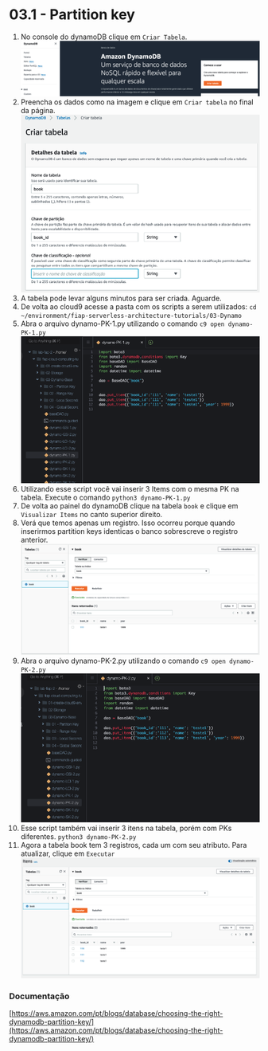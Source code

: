 # 03.1 - Partition key


1. No console do dynamoDB clique em `Criar Tabela`.
![img/partitionkey01.png](img/partitionkey01.png)
1. Preencha os dados como na imagem e clique em `Criar tabela` no final da página.
![img/partitionkey02.png](img/partitionkey02.png)
3. A tabela pode levar alguns minutos para ser criada. Aguarde.
4. De volta ao cloud9 acesse a pasta com os scripts a serem utilizados: `cd ~/environment/fiap-serverless-architecture-tutorials/03-Dynamo`
5. Abra o arquivo dynamo-PK-1.py utilizando o comando `c9 open dynamo-PK-1.py`
![img/pk1.png](img/pk1.png)
5. Utilizando esse script você vai inserir 3 Items com o mesma PK na tabela. Execute o comando `python3 dynamo-PK-1.py`
6. De volta ao painel do dynamoDB clique na tabela `book` e clique em `Visualizar Items` no canto superior direito.
7. Verá que temos apenas um registro. Isso ocorreu porque quando inserirmos partition keys identicas o banco sobrescreve o registro anterior.
![img/partitionkey04.png](img/partitionkey04.png)
7. Abra o arquivo dynamo-PK-2.py utilizando o comando `c9 open dynamo-PK-2.py`
![img/pk2.png](img/pk2.png)
8. Esse script também vai inserir 3 itens na tabela, porém com PKs diferentes. `python3 dynamo-PK-2.py`
9. Agora a tabela book tem 3 registros, cada um com seu atributo. Para atualizar, clique em `Executar`
![img/partitionkey05.png](img/partitionkey05.png)

### Documentação
[https://aws.amazon.com/pt/blogs/database/choosing-the-right-dynamodb-partition-key/](https://aws.amazon.com/pt/blogs/database/choosing-the-right-dynamodb-partition-key/)